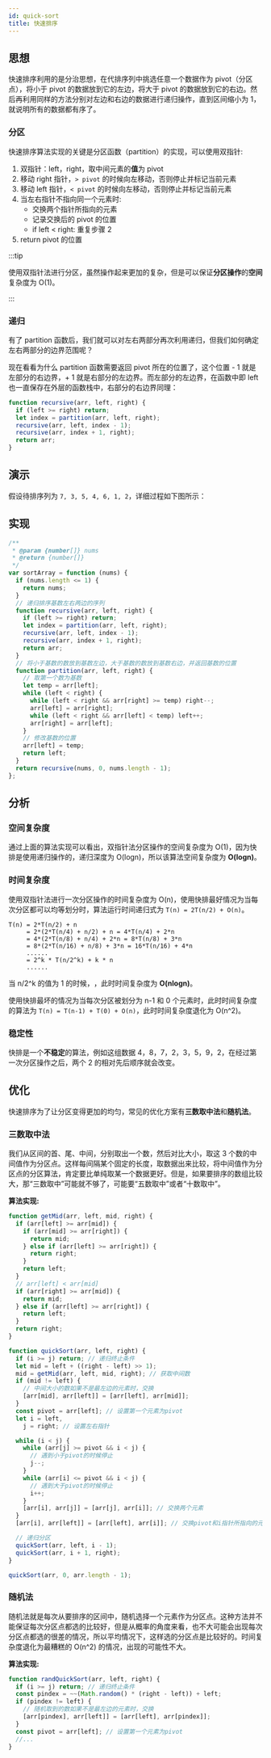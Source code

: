 ```yaml
---
id: quick-sort
title: 快速排序
---
```


## 思想

快速排序利用的是分治思想，在代排序列中挑选任意一个数据作为 pivot（分区点），将小于 pivot 的数据放到它的左边，将大于 pivot 的数据放到它的右边。然后再利用同样的方法分别对左边和右边的数据进行递归操作，直到区间缩小为 1，就说明所有的数据都有序了。

### 分区

快速排序算法实现的关键是分区函数（partition）的实现，可以使用双指针:

1. 双指针：left，right，取中间元素的**值**为 pivot
2. 移动 right 指针，`> pivot` 的时候向左移动，否则停止并标记当前元素
3. 移动 left 指针，`< pivot` 的时候向左移动，否则停止并标记当前元素
4. 当左右指针不指向同一个元素时:
   - 交换两个指针所指向的元素
   - 记录交换后的 pivot 的位置
   - if left < right: 重复步骤 2
5. return pivot 的位置

:::tip

使用双指针法进行分区，虽然操作起来更加的复杂，但是可以保证**分区操作**的**空间**复杂度为 O(1)。

:::

### 递归

有了 partition 函数后，我们就可以对左右两部分再次利用递归，但我们如何确定左右两部分的边界范围呢？

现在看看为什么 partition 函数需要返回 pivot 所在的位置了，这个位置 - 1 就是左部分的右边界，+ 1 就是右部分的左边界。而左部分的左边界，在函数中即 left 也一直保存在外层的函数栈中，右部分的右边界同理：

```js
function recursive(arr, left, right) {
  if (left >= right) return;
  let index = partition(arr, left, right);
  recursive(arr, left, index - 1);
  recursive(arr, index + 1, right);
  return arr;
}
```

## 演示

假设待排序列为 `7, 3, 5, 4, 6, 1, 2`，详细过程如下图所示：

<GifPlayer gif="https://cosmos-x.oss-cn-hangzhou.aliyuncs.com/quick-sort-two-pointer.2020-07-26%2013_04_24.gif" still="https://cosmos-x.oss-cn-hangzhou.aliyuncs.com/quick-sort-two-pointer.jpg" />

## 实现

```js
/**
 * @param {number[]} nums
 * @return {number[]}
 */
var sortArray = function (nums) {
  if (nums.length <= 1) {
    return nums;
  }
  // 递归排序基数左右两边的序列
  function recursive(arr, left, right) {
    if (left >= right) return;
    let index = partition(arr, left, right);
    recursive(arr, left, index - 1);
    recursive(arr, index + 1, right);
    return arr;
  }
  // 将小于基数的数放到基数左边，大于基数的数放到基数右边，并返回基数的位置
  function partition(arr, left, right) {
    // 取第一个数为基数
    let temp = arr[left];
    while (left < right) {
      while (left < right && arr[right] >= temp) right--;
      arr[left] = arr[right];
      while (left < right && arr[left] < temp) left++;
      arr[right] = arr[left];
    }
    // 修改基数的位置
    arr[left] = temp;
    return left;
  }
  return recursive(nums, 0, nums.length - 1);
};
```

## 分析

### 空间复杂度

通过上面的算法实现可以看出，双指针法分区操作的空间复杂度为 O(1)，因为快排是使用递归操作的，递归深度为 O(logn)，所以该算法空间复杂度为 **O(logn)**。

### 时间复杂度

使用双指针法进行一次分区操作的时间复杂度为 O(n)，使用快排最好情况为当每次分区都可以均等划分时，算法运行时间递归式为 `T(n) = 2T(n/2) + O(n)`。

```
T(n) = 2*T(n/2) + n
     = 2*(2*T(n/4) + n/2) + n = 4*T(n/4) + 2*n
     = 4*(2*T(n/8) + n/4) + 2*n = 8*T(n/8) + 3*n
     = 8*(2*T(n/16) + n/8) + 3*n = 16*T(n/16) + 4*n
     ......
     = 2^k * T(n/2^k) + k * n
     ......
```

当 n/2^k 的值为 1 的时候，<Math code="k = log_{2}n" />，此时时间复杂度为 **O(nlogn)**。

使用快排最坏的情况为当每次分区被划分为 n-1 和 0 个元素时，此时时间复杂度的算法为 `T(n) = T(n-1) + T(0) + O(n)`，此时时间复杂度退化为 O(n^2)。

### 稳定性

快排是一个**不稳定**的算法，例如这组数据 4，8，7，2，3，5，9，2，在经过第一次分区操作之后，两个 2 的相对先后顺序就会改变。

## 优化

快速排序为了让分区变得更加的均匀，常见的优化方案有**三数取中法**和**随机法**。

### 三数取中法

我们从区间的首、尾、中间，分别取出一个数，然后对比大小，取这 3 个数的中间值作为分区点。这样每间隔某个固定的长度，取数据出来比较，将中间值作为分区点的分区算法，肯定要比单纯取某一个数据更好。但是，如果要排序的数组比较大，那“三数取中”可能就不够了，可能要“五数取中”或者“十数取中”。

**算法实现:**

```js
function getMid(arr, left, mid, right) {
  if (arr[left] >= arr[mid]) {
    if (arr[mid] >= arr[right]) {
      return mid;
    } else if (arr[left] >= arr[right]) {
      return right;
    }
    return left;
  }
  // arr[left] < arr[mid]
  if (arr[right] >= arr[mid]) {
    return mid;
  } else if (arr[left] >= arr[right]) {
    return left;
  }
  return right;
}

function quickSort(arr, left, right) {
  if (i >= j) return; // 递归终止条件
  let mid = left + ((right - left) >> 1);
  mid = getMid(arr, left, mid, right); // 获取中间数
  if (mid != left) {
    // 中间大小的数如果不是最左边的元素时，交换
    [arr[mid], arr[left]] = [arr[left], arr[mid]];
  }
  const pivot = arr[left]; // 设置第一个元素为pivot
  let i = left,
    j = right; // 设置左右指针

  while (i < j) {
    while (arr[j] >= pivot && i < j) {
      // 遇到小于pivot的时候停止
      j--;
    }
    while (arr[i] <= pivot && i < j) {
      // 遇到大于pivot的时候停止
      i++;
    }
    [arr[i], arr[j]] = [arr[j], arr[i]]; // 交换两个元素
  }
  [arr[i], arr[left]] = [arr[left], arr[i]]; // 交换pivot和i指针所指向的元素

  // 递归分区
  quickSort(arr, left, i - 1);
  quickSort(arr, i + 1, right);
}

quickSort(arr, 0, arr.length - 1);
```

### 随机法

随机法就是每次从要排序的区间中，随机选择一个元素作为分区点。这种方法并不能保证每次分区点都选的比较好，但是从概率的角度来看，也不大可能会出现每次分区点都选的很差的情况，所以平均情况下，这样选的分区点是比较好的。时间复杂度退化为最糟糕的 O(n^2) 的情况，出现的可能性不大。

**算法实现:**

```js
function randQuickSort(arr, left, right) {
  if (i >= j) return; // 递归终止条件
  const pindex = ~~(Math.random() * (right - left)) + left;
  if (pindex != left) {
    // 随机取到的数如果不是最左边的元素时，交换
    [arr[pindex], arr[left]] = [arr[left], arr[pindex]];
  }
  const pivot = arr[left]; // 设置第一个元素为pivot
  //...
}
```
